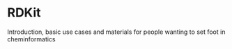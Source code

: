 # RDKit
Introduction, basic use cases and materials for people wanting to set foot in cheminformatics
